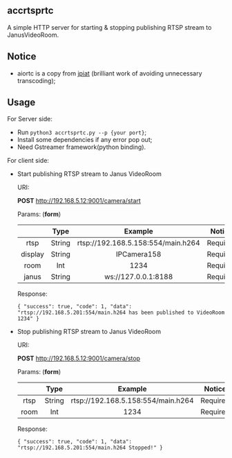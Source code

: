 ## accrtsprtc

A simple HTTP server for starting & stopping publishing RTSP stream to JanusVideoRoom.

## Notice

* aiortc is a copy from [jpiat](https://github.com/jpiat/aiortc) (brilliant work of avoiding unnecessary transcoding);

## Usage

For Server side:

* Run `python3 accrtsprtc.py --p {your port}`;
* Install some dependencies if any error pop out;
* Need Gstreamer framework(python binding).

For client side:

* Start publishing RTSP stream to Janus VideoRoom

  URI: 

  **POST** http://192.168.5.12:9001/camera/start

  Params: (**form**)

  |         |  Type  |              Example               |          Notice           |
  | :-----: | :----: | :--------------------------------: | :-----------------------: |
  |  rtsp   | String | rtsp://192.168.5.158:554/main.h264 |           Required            |
  | display | String |            IPCamera158             | Required |
  |  room   |  Int   |                1234                |           Required            |
  |  janus  |  String|                ws://127.0.0.1:8188                |           Required            |

  Response:

  `{
    "success": true,
    "code": 1,
    "data": "rtsp://192.168.5.201:554/main.h264 has been published to VideoRoom 1234"
  }`

* Stop publishing RTSP stream to Janus VideoRoom

  URI: 

  **POST** http://192.168.5.12:9001/camera/stop

  Params: (**form**)

  |      |  Type  |              Example               | Notice |
  | :--: | :----: | :--------------------------------: | :----: |
  | rtsp | String | rtsp://192.168.5.158:554/main.h264 |  Required  |
  |  room   |  Int   |                1234               |           Required            |

  Response:

  `{
  "success": true,
    "code": 1,
    "data": "rtsp://192.168.5.201:554/main.h264 Stopped!"
  }`


